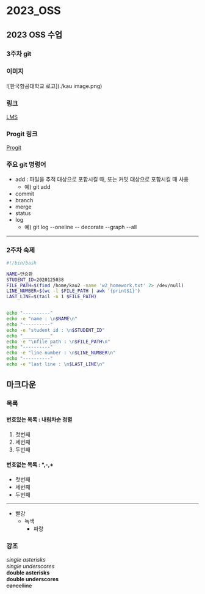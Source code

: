 # 2023_OSS   
## 2023 OSS 수업   
### 3주차 git   

### 이미지   
![한국항공대학교 로고](./kau image.png)   

### 링크 
[LMS](https://lms.kau.ac.kr/)

### Progit 링크   
[Progit](https://git-scm.com/book/ko/v2)   

### 주요 git 명령어   
* add : 파일을 추적 대상으로 포함시킬 때, 또는 커밋 대상으로 포함시킬 때 사용
   * 예) git add
* commit 
* branch
* merge
* status
* log
   * 예) git log --oneline -- decorate --graph --all 
<hr/>

### 2주차 숙제
```bash
#!/bin/bash

NAME=안승환
STUDENT_ID=2020125038
FILE_PATH=$(find /home/kau2 -name 'w2_homework.txt' 2> /dev/null)
LINE_NUMBER=$(wc -l $FILE_PATH | awk '{print$1}')
LAST_LINE=$(tail -n 1 $FILE_PATH)


echo "----------"
echo -e "name : \n$NAME\n"
echo "----------"
echo -e "student id : \n$STUDENT_ID"
echo "__________"
echo -e "\nfile path : \n$FILE_PATH\n"
echo "----------"
echo -e "line number : \n$LINE_NUMBER\n"
echo "----------"
echo -e "last line : \n$LAST_LINE\n"
```

## 마크다운

### 목록

#### 번호있는 목록 : 내림차순 정렬
1. 첫번째
2. 세번째
3. 두번째

#### 번호없는 목록 : *,-,+
+ 첫번째   
+ 세번째   
+ 두번째 
<hr/>

- 빨강   
   - 녹색   
      - 파랑   

### 강조

*single asterisks*    
_single underscores_    
**double asterisks**    
__double underscores__    
~~cancelline~~

